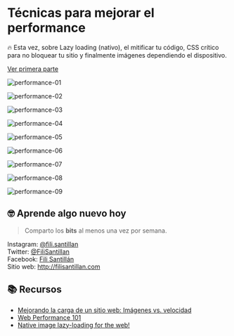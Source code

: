 # Técnicas para mejorar el performance

🔥 Esta vez, sobre Lazy loading (nativo), el mitificar tu código, CSS crítico para no bloquear tu sitio y finalmente imágenes dependiendo el dispositivo.

[Ver primera parte](/BitSnack/performance/performance.md)

![performance-01](./performance-01.png)

![performance-02](./performance-02.png)

![performance-03](./performance-03.png)

![performance-04](./performance-04.png)

![performance-05](./performance-05.png)

![performance-06](./performance-06.png)

![performance-07](./performance-07.png)

![performance-08](./performance-08.png)

![performance-09](./performance-09.png)

## 🤓 Aprende algo nuevo hoy

> Comparto los **bits** al menos una vez por semana.

Instagram: [@fili.santillan](https://www.instagram.com/fili.santillan/)  
Twitter: [@FiliSantillan](https://twitter.com/FiliSantillan)  
Facebook: [Fili Santillán](https://www.facebook.com/FiliSantillan96/)  
Sitio web: http://filisantillan.com

## 📚 Recursos

-   [Mejorando la carga de un sitio web: Imágenes vs. velocidad](https://filisantillan.com/blog/mejorando-la-carga-de-un-sitio-web-imagenes-vs-velocidad/)
-   [Web Performance 101](https://3perf.com/talks/web-perf-101/)
-   [Native image lazy-loading for the web!](https://addyosmani.com/blog/lazy-loading)
